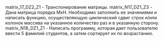 matrix_17_DZ2_Z1 - Транспонирование матрицы.
matrix_N17_DZ1_Z3 - Дана матрица порядка МхН. Необходимо заполнить ее значениями и написать функцию, осуществляющую циклический сдвиг строк и/или колонок массива на указанное количество раз и в указанную сторону.
matrix_N18_DZ1_Z1 - Написать программу, которая дает пользователю ввести 5 фамилий студентов, а затем сортирует их по возрастанию.
